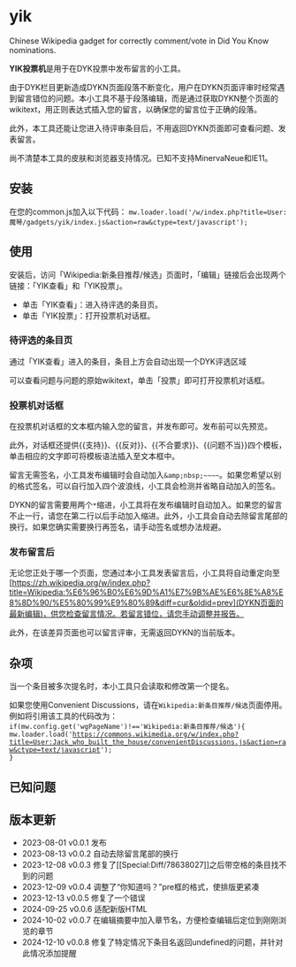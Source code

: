 # yik
Chinese Wikipedia gadget for correctly comment/vote in Did You Know nominations.

**YIK投票机**是用于在DYK投票中发布留言的小工具。

由于DYK栏目更新造成DYKN页面段落不断变化，用户在DYKN页面评审时经常遇到留言错位的问题。本小工具不基于段落编辑，而是通过获取DYKN整个页面的wikitext，用正则表达式插入您的留言，以确保您的留言位于正确的段落。

此外，本工具还能让您进入待评审条目后，不用返回DYKN页面即可查看问题、发表留言。

尚不清楚本工具的皮肤和浏览器支持情况。已知不支持MinervaNeue和IE11。

## 安装
在您的common.js加入以下代码：
`mw.loader.load('/w/index.php?title=User:魔琴/gadgets/yik/index.js&action=raw&ctype=text/javascript');`

## 使用
安装后，访问「Wikipedia:新条目推荐/候选」页面时，「编辑」链接后会出现两个链接：「YIK查看」和「YIK投票」。
- 单击「YIK查看」：进入待评选的条目页。
- 单击「YIK投票」：打开投票机对话框。

### 待评选的条目页
通过「YIK查看」进入的条目，条目上方会自动出现一个DYK评选区域

可以查看问题与问题的原始wikitext，单击「投票」即可打开投票机对话框。

### 投票机对话框
在投票机对话框的文本框内输入您的留言，并发布即可。发布前可以先预览。

此外，对话框还提供{{支持}}、{{反对}}、{{不合要求}}、{{问题不当}}四个模板，单击相应的文字即可将模板语法插入至文本框中。

留言无需签名，小工具发布编辑时会自动加入`&amp;nbsp;~~~~`。如果您希望以别的格式签名，可以自行加入四个波浪线，小工具会检测并省略自动加入的签名。

DYKN的留言需要用两个`*`缩进，小工具将在发布编辑时自动加入。如果您的留言不止一行，请您在第二行以后手动加入缩进。此外，小工具会自动去除留言尾部的换行。如果您确实需要换行再签名，请手动签名或想办法规避。

### 发布留言后
无论您正处于哪一个页面，您通过本小工具发表留言后，小工具将自动重定向至[https://zh.wikipedia.org/w/index.php?title=Wikipedia:%E6%96%B0%E6%9D%A1%E7%9B%AE%E6%8E%A8%E8%8D%90/%E5%80%99%E9%80%89&diff=cur&oldid=prev](DYKN页面的最新编辑)，供您检查留言情况。若留言错位，请您手动调整并报告。

此外，在该差异页面也可以留言评审，无需返回DYKN的当前版本。

## 杂项
当一个条目被多次提名时，本小工具只会读取和修改第一个提名。

如果您使用Convenient Discussions，请在`Wikipedia:新条目推荐/候选`页面停用。例如将引用该工具的代码改为：
<code>if(mw.config.get('wgPageName')!=='Wikipedia:新条目推荐/候选'){
	mw.loader.load('https://commons.wikimedia.org/w/index.php?title=User:Jack_who_built_the_house/convenientDiscussions.js&action=raw&ctype=text/javascript');
}</code>

## 已知问题

## 版本更新
- 2023-08-01 v0.0.1 发布
- 2023-08-13 v0.0.2 自动去除留言尾部的换行
- 2023-12-08 v0.0.3 修复了[[Special:Diff/78638027]]之后带空格的条目找不到的问题
- 2023-12-09 v0.0.4 调整了“你知道吗？”pre框的格式，使排版更紧凑
- 2023-12-13 v0.0.5 修复了一个错误
- 2024-09-25 v0.0.6 适配新版HTML
- 2024-10-02 v0.0.7 在编辑摘要中加入章节名，方便检查编辑后定位到刚刚浏览的章节
- 2024-12-10 v0.0.8 修复了特定情况下条目名返回undefined的问题，并针对此情况添加提醒
